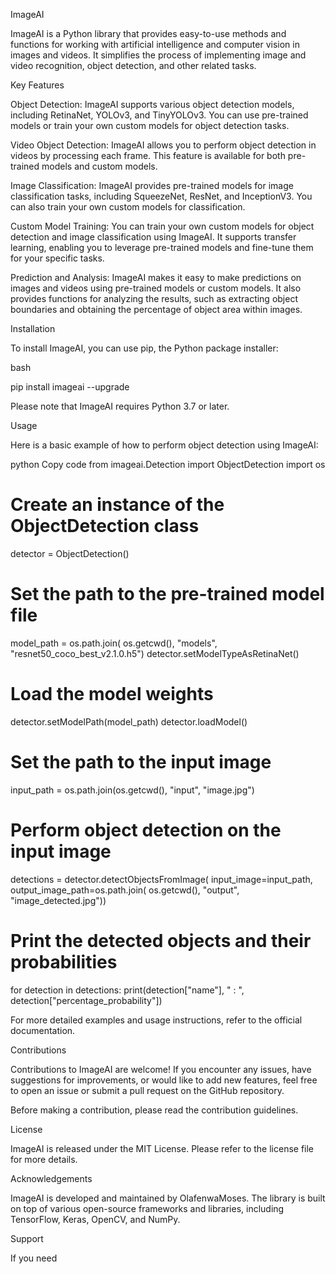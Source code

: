 ImageAI

ImageAI is a Python library that provides easy-to-use methods and functions for working with artificial intelligence and computer vision in images and videos. It simplifies the process of implementing image and video recognition, object detection, and other related tasks.

Key Features

Object Detection: ImageAI supports various object detection models, including RetinaNet, YOLOv3, and TinyYOLOv3. You can use pre-trained models or train your own custom models for object detection tasks.

Video Object Detection: ImageAI allows you to perform object detection in videos by processing each frame. This feature is available for both pre-trained models and custom models.

Image Classification: ImageAI provides pre-trained models for image classification tasks, including SqueezeNet, ResNet, and InceptionV3. You can also train your own custom models for classification.

Custom Model Training: You can train your own custom models for object detection and image classification using ImageAI. It supports transfer learning, enabling you to leverage pre-trained models and fine-tune them for your specific tasks.

Prediction and Analysis: ImageAI makes it easy to make predictions on images and videos using pre-trained models or custom models. It also provides functions for analyzing the results, such as extracting object boundaries and obtaining the percentage of object area within images.

Installation

To install ImageAI, you can use pip, the Python package installer:

bash

pip install imageai --upgrade


Please note that ImageAI requires Python 3.7 or later.

Usage

Here is a basic example of how to perform object detection using ImageAI:

python
Copy code
from imageai.Detection import ObjectDetection
import os

# Create an instance of the ObjectDetection class
detector = ObjectDetection()

# Set the path to the pre-trained model file
model_path = os.path.join(
    os.getcwd(), "models", "resnet50_coco_best_v2.1.0.h5")
detector.setModelTypeAsRetinaNet()

# Load the model weights
detector.setModelPath(model_path)
detector.loadModel()

# Set the path to the input image
input_path = os.path.join(os.getcwd(), "input", "image.jpg")

# Perform object detection on the input image
detections = detector.detectObjectsFromImage(
    input_image=input_path, output_image_path=os.path.join(
        os.getcwd(), "output", "image_detected.jpg"))

# Print the detected objects and their probabilities
for detection in detections:
    print(detection["name"], " : ", detection["percentage_probability"])


For more detailed examples and usage instructions, refer to the official documentation.

Contributions

Contributions to ImageAI are welcome! If you encounter any issues, have suggestions for improvements, or would like to add new features, feel free to open an issue or submit a pull request on the GitHub repository.

Before making a contribution, please read the contribution guidelines.

License

ImageAI is released under the MIT License. Please refer to the license file for more details.

Acknowledgements

ImageAI is developed and maintained by OlafenwaMoses. The library is built on top of various open-source frameworks and libraries, including TensorFlow, Keras, OpenCV, and NumPy.

Support

If you need
